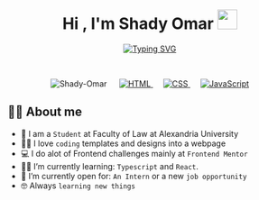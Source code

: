 <h1 align="center">Hi , I'm Shady Omar <img src="https://media.giphy.com/media/hvRJCLFzcasrR4ia7z/giphy.gif" width="35"></h1>
<p align="center">
  <a href="https://git.io/typing-svg"><img src="https://readme-typing-svg.herokuapp.com?font=Fira+Code&duration=3000&pause=1000&center=true&vCenter=true&width=435&lines=a+Frontend+Developer;Love+Coding+Templates+Into+Websites;Always+Learning+New+Stuff+%3AD" alt="Typing SVG" /></a>
</p>


<br>

<p align="center"> 
	<img src="https://komarev.com/ghpvc/?username=Shady-Omar&label=Profile%20views&color=0e75b6&style=plastic" alt="Shady-Omar" /> 
	 &emsp; 
	 <a href="https://www.w3.org/html/" target="_blank"> 
	    <img alt="HTML" src="https://img.shields.io/badge/HTML5%20-%23E34F26.svg?style=plastic&logo=html5&logoColor=white">
	 </a>   
	  &emsp;
	 <a href="https://www.w3schools.com/css/" target="_blank">
	    <img alt="CSS" src="https://img.shields.io/badge/CSS%20-%231572B6.svg?style=plastic&logo=css3&logoColor=white">
	 </a>
	&emsp;
 	 <a href="https://developer.mozilla.org/en-US/docs/Web/JavaScript" target="_blank"> 
    	    <img alt="JavaScript" src="https://img.shields.io/badge/JavaScript%20-%23F7DF1E.svg?style=plastic&logo=javascript&logoColor=black">
   </a>
</p>


## :sassy_man:  About me
- :school: I am a `Student` at Faculty of Law at Alexandria University
- :technologist: I love `coding` templates and designs into a webpage
- :computer: I do alot of Frontend challenges mainly at `Frontend Mentor`
- :student: I’m currently learning: `Typescript` and `React`.
- :thinking: I’m currently open for: `An Intern` or a new `job opportunity`
- :nerd_face: Always `learning new things`
